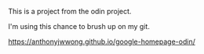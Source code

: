 This is a project from the odin project.

I'm using this chance to brush up on my git.

https://anthonyjwwong.github.io/google-homepage-odin/
